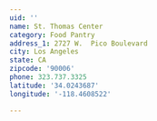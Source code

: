 ```yaml
---
uid: ''
name: St. Thomas Center
category: Food Pantry
address_1: 2727 W.  Pico Boulevard
city: Los Angeles
state: CA
zipcode: '90006'
phone: 323.737.3325
latitude: '34.0243687'
longitude: '-118.4608522'

---
```

